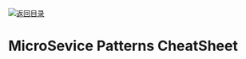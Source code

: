 [![返回目录](https://parg.co/UCb)](https://github.com/wxyyxc1992/Awesome-CheatSheet)

# MicroSevice Patterns CheatSheet

